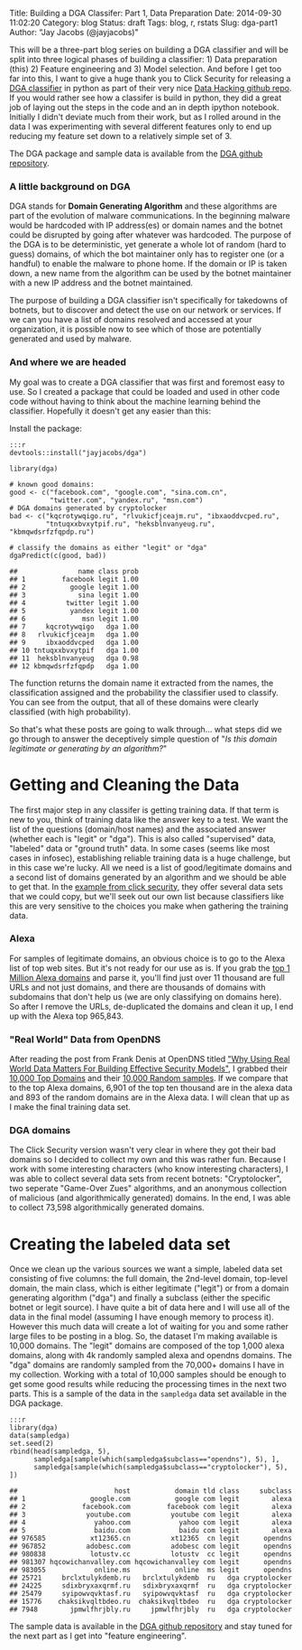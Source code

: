 Title: Building a DGA Classifer: Part 1, Data Preparation
Date: 2014-09-30 11:02:20
Category: blog
Status: draft
Tags: blog, r, rstats
Slug: dga-part1
Author: “Jay Jacobs (@jayjacobs)"


This will be a three-part blog series on building a DGA classifier and
will be split into three logical phases of building a classifier: 1)
Data preparation (this) 2) Feature engineering and 3) Model selection.
And before I get too far into this, I want to give a huge thank you to
Click Security for releasing a [DGA
classifier](https://github.com/ClickSecurity/data_hacking/tree/master/dga_detection)
in python as part of their very nice [Data Hacking github
repo](https://github.com/ClickSecurity/data_hacking). If you would
rather see how a classifer is build in python, they did a great job of
laying out the steps in the code and an in depth ipython notebook.
Initially I didn't deviate much from their work, but as I rolled around
in the data I was experimenting with several different features only to
end up reducing my feature set down to a relatively simple set of 3.

The DGA package and sample data is available from the [DGA github
repository](https://github.com/jayjacobs/dga).

### A little background on DGA

DGA stands for **Domain Generating Algorithm** and these algorithms are
part of the evolution of malware communications. In the beginning
malware would be hardcoded with IP address(es) or domain names and the
botnet could be disrupted by going after whatever was hardcoded. The
purpose of the DGA is to be deterministic, yet generate a whole lot of
random (hard to guess) domains, of which the bot maintainer only has to
register one (or a handful) to enable the malware to phone home. If the
domain or IP is taken down, a new name from the algorithm can be used by
the botnet maintainer with a new IP address and the botnet maintained.

The purpose of building a DGA classifier isn't specifically for
takedowns of botnets, but to discover and detect the use on our network
or services. If we can you have a list of domains resolved and accessed
at your organization, it is possible now to see which of those are
potentially generated and used by malware.

### And where we are headed

My goal was to create a DGA classifier that was first and foremost easy
to use. So I created a package that could be loaded and used in other
code code without having to think about the machine learning behind the
classifier. Hopefully it doesn't get any easier than this:

Install the package:

    :::r
    devtools::install("jayjacobs/dga")
    
    library(dga)

    # known good domains:
    good <- c("facebook.com", "google.com", "sina.com.cn", 
              "twitter.com", "yandex.ru", "msn.com")
    # DGA domains generated by cryptolocker
    bad <- c("kqcrotywqigo.ru", "rlvukicfjceajm.ru", "ibxaoddvcped.ru", 
             "tntuqxxbvxytpif.ru", "heksblnvanyeug.ru", "kbmqwdsrfzfqpdp.ru")

    # classify the domains as either "legit" or "dga"
    dgaPredict(c(good, bad))

    ##               name class prob
    ## 1         facebook legit 1.00
    ## 2           google legit 1.00
    ## 3             sina legit 1.00
    ## 4          twitter legit 1.00
    ## 5           yandex legit 1.00
    ## 6              msn legit 1.00
    ## 7     kqcrotywqigo   dga 1.00
    ## 8   rlvukicfjceajm   dga 1.00
    ## 9     ibxaoddvcped   dga 1.00
    ## 10 tntuqxxbvxytpif   dga 1.00
    ## 11  heksblnvanyeug   dga 0.98
    ## 12 kbmqwdsrfzfqpdp   dga 1.00

The function returns the domain name it extracted from the names, the
classification assigned and the probability the classifier used to
classify. You can see from the output, that all of these domains were
clearly classified (with high probability).

So that's what these posts are going to walk through... what steps did
we go through to answer the deceptively simple question of "*Is this
domain legitimate or generating by an algorithm?*"

Getting and Cleaning the Data
=============================

The first major step in any classifer is getting training data. If that
term is new to you, think of training data like the answer key to a
test. We want the list of the questions (domain/host names) and the
associated answer (whether each is "legit" or "dga"). This is also
called "supervised" data, "labeled" data or "ground truth" data. In some
cases (seems like most cases in infosec), establishing reliable training
data is a huge challenge, but in this case we're lucky. All we need is a
list of good/legitimate domains and a second list of domains generated
by an algorithm and we should be able to get that. In the [example from
click
security](https://github.com/ClickSecurity/data_hacking/tree/master/dga_detection/data),
they offer several data sets that we could copy, but we'll seek out our
own list because classifiers like this are very sensitive to the choices
you make when gathering the training data.

### Alexa

For samples of legitimate domains, an obvious choice is to go to the
Alexa list of top web sites. But it's not ready for our use as is. If
you grab the [top 1 Million Alexa
domains](http://s3.amazonaws.com/alexa-static/top-1m.csv.zip) and parse
it, you'll find just over 11 thousand are full URLs and not just
domains, and there are thousands of domains with subdomains that don't
help us (we are only classifying on domains here). So after I remove the
URLs, de-duplicated the domains and clean it up, I end up with the Alexa
top 965,843.

### "Real World" Data from OpenDNS

After reading the post from Frank Denis at OpenDNS titled ["Why Using
Real World Data Matters For Building Effective Security
Models"](http://labs.opendns.com/2014/06/05/two-new-public-domain-lists-security-researchers/),
I grabbed their [10,000 Top
Domains](https://github.com/opendns/public-domain-lists/blob/master/opendns-top-domains.txt)
and their [10,000 Random
samples](https://github.com/opendns/public-domain-lists/blob/master/opendns-random-domains.txt).
If we compare that to the top Alexa domains, 6,901 of the top ten
thousand are in the alexa data and 893 of the random domains are in the
Alexa data. I will clean that up as I make the final training data set.

### DGA domains

The Click Security version wasn't very clear in where they got their bad
domains so I decided to collect my own and this was rather fun. Because
I work with some interesting characters (who know interesting
characters), I was able to collect several data sets from recent
botnets: "Cryptolocker", two seperate "Game-Over Zues" algorithms, and
an anonymous collection of malicious (and algorithmically generated)
domains. In the end, I was able to collect 73,598 algorithmically
generated domains.

Creating the labeled data set
=============================

Once we clean up the various sources we want a simple, labeled data set
consisting of five columns: the full domain, the 2nd-level domain,
top-level domain, the main class, which is either legitimate ("legit")
or from a domain generating algorithm ("dga") and finally a subclass
(either the specific botnet or legit source). I have quite a bit of data
here and I will use all of the data in the final model (assuming I have
enough memory to process it). However this much data will create a lot
of waiting for you and some rather large files to be posting in a blog.
So, the dataset I'm making available is 10,000 domains. The "legit"
domains are composed of the top 1,000 alexa domains, along with 4k
randomly sampled alexa and opendns domains. The "dga" domains are
randomly sampled from the 70,000+ domains I have in my collection.
Working with a total of 10,000 samples should be enough to get some good
results while reducing the processing times in the next two parts. This
is a sample of the data in the `sampledga` data set available in the DGA
package.

    :::r
    library(dga)
    data(sampledga)
    set.seed(2)
    rbind(head(sampledga, 5), 
          sampledga[sample(which(sampledga$subclass=="opendns"), 5), ],
          sampledga[sample(which(sampledga$subclass=="cryptolocker"), 5), ])

    ##                        host           domain tld class     subclass
    ## 1                google.com           google com legit        alexa
    ## 2              facebook.com         facebook com legit        alexa
    ## 3               youtube.com          youtube com legit        alexa
    ## 4                 yahoo.com            yahoo com legit        alexa
    ## 5                 baidu.com            baidu com legit        alexa
    ## 976585           xt12365.cn          xt12365  cn legit      opendns
    ## 967852          adobesc.com          adobesc com legit      opendns
    ## 980838           lotustv.cc          lotustv  cc legit      opendns
    ## 981307 hqcowichanvalley.com hqcowichanvalley com legit      opendns
    ## 983055            online.ms           online  ms legit      opendns
    ## 25721     brclxtulykdemb.ru   brclxtulykdemb  ru   dga cryptolocker
    ## 24225     sdixbryxaxqrmf.ru   sdixbryxaxqrmf  ru   dga cryptolocker
    ## 25479     syipowvqvktasf.ru   syipowvqvktasf  ru   dga cryptolocker
    ## 15776    chaksikvqltbdeo.ru  chaksikvqltbdeo  ru   dga cryptolocker
    ## 7948        jpmwlfhrjbly.ru     jpmwlfhrjbly  ru   dga cryptolocker

The sample data is available in the [DGA github
repository](https://github.com/jayjacobs/dga/tree/master/data) and stay
tuned for the next part as I get into "feature engineering".
